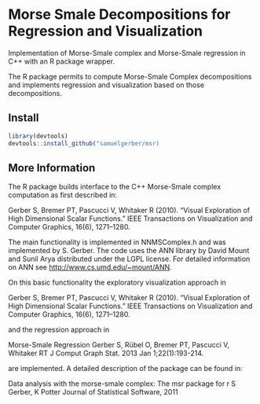 # Morse Smale Decompositions for Regression and Visualization

Implementation of Morse-Smale complex and Morse-Smale regression in C++ with an R package wrapper.


The R package permits to compute Morse-Smale Complex decompositions and implements regression and visualization based on those decompositions.

## Install

```R
library(devtools)
devtools::install_github("samuelgerber/msr)
```

## More Information
The R package builds interface to the C++ Morse-Smale complex computation as first described in:

Gerber S, Bremer PT, Pascucci V, Whitaker R (2010).
“Visual Exploration of High Dimensional Scalar Functions.”
IEEE Transactions on Visualization and Computer Graphics, 16(6), 1271–1280.

The main functionality is implemented in NNMSComplex.h and was implemented by S. Gerber.
The code uses the ANN library by David Mount and Sunil Arya distributed under
the LGPL license. For detailed information on ANN see
http://www.cs.umd.edu/~mount/ANN.

On this basic functionality the exploratory visualization approach in

Gerber S, Bremer PT, Pascucci V, Whitaker R (2010).
“Visual Exploration of High Dimensional Scalar Functions.”
IEEE Transactions on Visualization and Computer Graphics, 16(6), 1271–1280.

and the regression approach in

Morse-Smale Regression
Gerber S, Rübel O, Bremer PT, Pascucci V, Whitaker RT
J Comput Graph Stat. 2013 Jan 1;22(1):193-214.

are implemented. A detailed description of the package can be found in:

Data analysis with the morse-smale complex: The msr package for r
S Gerber, K Potter
Journal of Statistical Software, 2011
